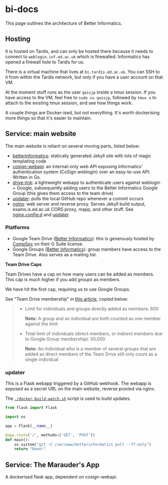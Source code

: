 # bi-docs

This page outlines the architecture of Better Informatics.

## Hosting

It is hosted on Tardis, and can only be hosted there because it needs to connect to `weblogin.inf.ed.ac.uk` which is firewalled. Informatics has opened a firewall hole to Tardis for us.

There is a virtual machine that lives at `bi.tardis.ed.ac.uk`. You can SSH to it from within the Tardis network, but only if you have a user account on that VM.

At the moment stuff runs as the user `qaisjp` inside a tmux session. If you have access to the VM, feel free to `sudo su qaisjp`, followed by `tmux a` to attach to the existing tmux session, and see how things work.

A couple things are Docker-ised, but not everything. It's worth dockerising more things so that it's easier to maintain.

## Service: main website

The main website is reliant on several moving parts, listed below:

* [betterinformatics](https://github.com/compsoc-edinburgh/betterinformatics): statically generated Jekyll site with lots of magic templating code
* [cosign-webapi]: an internal-only web API exposing Informatics' authentication system (CoSign weblogin) over an easy-to-use API. Written in Go.
* [drive-link]: a lightweight webapp to authenticate users against weblogin + Google, subsequently adding users to the Better Informatics Google Group (this gives them access to the team drive)
* [updater](#updater): pulls the local GitHub repo whenever a commit occurs
* [nginx](https://www.nginx.com/): web server and reverse proxy. Serves Jekyll build output, exams.is.ed.ac.uk CORS proxy, mapp, and other stuff. See [nginx.config.d] and [updater](#updater).

[cosign-webapi]: https://github.com/qaisjp/gosign/tree/master/cmd/cosign-webapi
[nginx.config.d]: https://github.com/compsoc-edinburgh/bi-config/tree/master/nginx.conf.d
[drive-link]: https://github.com/compsoc-edinburgh/bi-config/tree/master/drive-link

### Platforms

* Google Team Drive ([Better Informatics](https://drive.google.com/drive/u/0/folders/0AIKEqWfeWuQQUk9PVA)): this is generously hosted by [CompSoc](https://comp-soc.com) on their G Suite license.
* Google Groups ([Better Informatics](https://groups.google.com/a/betterinformatics.com/forum/#!forum/users)): group members have access to the Team Drive. Also serves as a mailing list.

**Team Drive Caps**

Team Drives have a cap on how many users can be added as members. This cap is much higher if you add _groups_ as members.

We have hit the first cap, requiring us to use Google Groups.

See "Team Drive membership" in [this article](https://support.google.com/a/answer/7338880?hl=en), copied below:

> - Limit for individuals and groups directly added as members: 600
>
>   **Note:** A group and an individual are both counted as one member against the limit
>
> - Total limit of individuals (direct members, or indirect members due to Google Group membership): 50,000
>
>   **Note:** An individual who is a member of several groups that are added as direct members of the Team Drive still only count as a single individual



### updater

This is a Flask webapp triggered by a GitHub webhook. The webapp is exposed as a secret URL on the main website, reverse proxied via nginx.

The [`./docker-build-watch.sh`](https://github.com/compsoc-edinburgh/betterinformatics/blob/master/docker-build-watch.sh) script is used to build updates.

```python
from flask import Flask

import os

app = Flask(__name__)

@app.route('/', methods=['GET', 'POST'])
def main():
    os.system("git -C /var/www/betterinformatics pull --ff-only")
    return "Done!"
```


## Service: The Marauder's App

A dockerised flask app, dependent on cosign-webapi.
